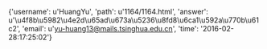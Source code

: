 {'username': u'HuangYu', 'path': u'1164/1164.html', 'answer': u'\u4f8b\u5982\u4e2d\u65ad\u673a\u5236\u8fd8\u6ca1\u592a\u770b\u61c2', 'email': u'yu-huang13@mails.tsinghua.edu.cn', 'time': '2016-02-28:17:25:02'}